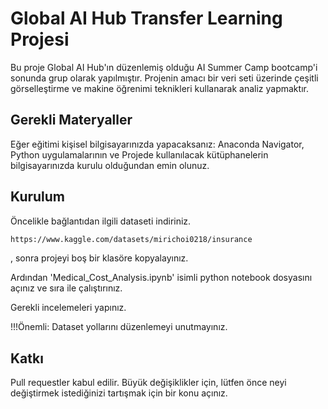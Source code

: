 # Global AI Hub Transfer Learning Projesi
Bu proje Global AI Hub'ın düzenlemiş olduğu AI Summer Camp bootcamp'i sonunda grup olarak yapılmıştır. Projenin amacı bir veri seti üzerinde çeşitli görselleştirme ve makine öğrenimi teknikleri kullanarak analiz yapmaktır. 

## Gerekli Materyaller

Eğer eğitimi kişisel bilgisayarınızda yapacaksanız:
Anaconda Navigator, Python  uygulamalarının ve Projede kullanılacak kütüphanelerin bilgisayarınızda kurulu olduğundan emin olunuz.

## Kurulum

Öncelikle bağlantıdan ilgili dataseti indiriniz.

```bash
https://www.kaggle.com/datasets/mirichoi0218/insurance
```
, sonra projeyi boş bir klasöre kopyalayınız. 

Ardından 'Medical_Cost_Analysis.ipynb'
isimli python notebook dosyasını açınız ve sıra ile çalıştırınız.

Gerekli incelemeleri yapınız.

!!!Önemli: Dataset yollarını düzenlemeyi unutmayınız.

## Katkı

Pull requestler kabul edilir. Büyük değişiklikler için, lütfen önce neyi değiştirmek istediğinizi tartışmak için bir konu açınız.

